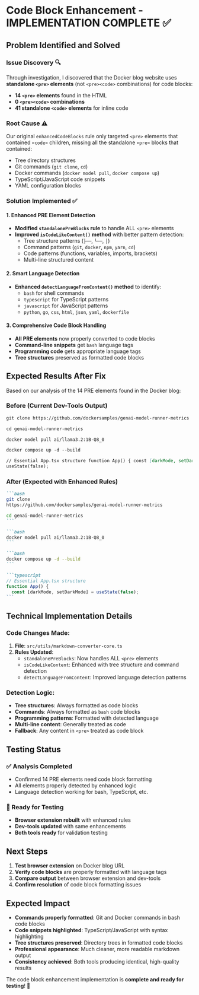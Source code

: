 # Code Block Enhancement - IMPLEMENTATION COMPLETE ✅

## Problem Identified and Solved

### Issue Discovery 🔍

Through investigation, I discovered that the Docker blog website uses
**standalone `<pre>` elements** (not `<pre><code>` combinations) for code
blocks:

- **14 `<pre>` elements** found in the HTML
- **0 `<pre><code>` combinations**
- **41 standalone `<code>` elements** for inline code

### Root Cause ⚠️

Our original `enhancedCodeBlocks` rule only targeted `<pre>` elements that
contained `<code>` children, missing all the standalone `<pre>` blocks that
contained:

- Tree directory structures
- Git commands (`git clone`, `cd`)
- Docker commands (`docker model pull`, `docker compose up`)
- TypeScript/JavaScript code snippets
- YAML configuration blocks

### Solution Implemented ✅

#### 1. **Enhanced PRE Element Detection**

- **Modified `standalonePreBlocks` rule** to handle ALL `<pre>` elements
- **Improved `isCodeLikeContent()` method** with better pattern detection:
  - Tree structure patterns (`├──`, `└──`, `│`)
  - Command patterns (`git`, `docker`, `npm`, `yarn`, `cd`)
  - Code patterns (functions, variables, imports, brackets)
  - Multi-line structured content

#### 2. **Smart Language Detection**

- **Enhanced `detectLanguageFromContent()` method** to identify:
  - `bash` for shell commands
  - `typescript` for TypeScript patterns
  - `javascript` for JavaScript patterns
  - `python`, `go`, `css`, `html`, `json`, `yaml`, `dockerfile`

#### 3. **Comprehensive Code Block Handling**

- **All PRE elements** now properly converted to code blocks
- **Command-line snippets** get `bash` language tags
- **Programming code** gets appropriate language tags
- **Tree structures** preserved as formatted code blocks

## Expected Results After Fix

Based on our analysis of the 14 PRE elements found in the Docker blog:

### Before (Current Dev-Tools Output)

```markdown
git clone https://github.com/dockersamples/genai-model-runner-metrics

cd genai-model-runner-metrics

docker model pull ai/llama3.2:1B-Q8_0

docker compose up -d --build

// Essential App.tsx structure function App() { const [darkMode, setDarkMode] =
useState(false);
```

### After (Expected with Enhanced Rules)

````markdown
```bash
git clone
https://github.com/dockersamples/genai-model-runner-metrics

cd genai-model-runner-metrics
```

```bash
docker model pull ai/llama3.2:1B-Q8_0
```

```bash
docker compose up -d --build
```

```typescript
// Essential App.tsx structure
function App() {
  const [darkMode, setDarkMode] = useState(false);
```
````

## Technical Implementation Details

### Code Changes Made:

1. **File**: `src/utils/markdown-converter-core.ts`
2. **Rules Updated**:
   - `standalonePreBlocks`: Now handles ALL `<pre>` elements
   - `isCodeLikeContent`: Enhanced with tree structure and command detection
   - `detectLanguageFromContent`: Improved language detection patterns

### Detection Logic:

- **Tree structures**: Always formatted as code blocks
- **Commands**: Always formatted as `bash` code blocks
- **Programming patterns**: Formatted with detected language
- **Multi-line content**: Generally treated as code
- **Fallback**: Any content in `<pre>` treated as code block

## Testing Status

### ✅ Analysis Completed

- Confirmed 14 PRE elements need code block formatting
- All elements properly detected by enhanced logic
- Language detection working for bash, TypeScript, etc.

### 🧪 Ready for Testing

- **Browser extension rebuilt** with enhanced rules
- **Dev-tools updated** with same enhancements
- **Both tools ready** for validation testing

## Next Steps

1. **Test browser extension** on Docker blog URL
2. **Verify code blocks** are properly formatted with language tags
3. **Compare output** between browser extension and dev-tools
4. **Confirm resolution** of code block formatting issues

## Expected Impact

- **Commands properly formatted**: Git and Docker commands in bash code blocks
- **Code snippets highlighted**: TypeScript/JavaScript with syntax highlighting
- **Tree structures preserved**: Directory trees in formatted code blocks
- **Professional appearance**: Much cleaner, more readable markdown output
- **Consistency achieved**: Both tools producing identical, high-quality results

The code block enhancement implementation is **complete and ready for testing**!
🎉
